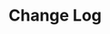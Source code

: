 # Change Log

<!-- latest_release -->
<!-- latest_release -->

<!-- release_rollup -->
<!-- release_rollup -->

<!-- latest_stable_release -->
<!-- latest_stable_release -->

